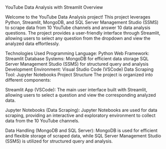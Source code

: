 YouTube Data Analysis with Streamlit
Overview

Welcome to the YouTube Data Analysis project! This project leverages Python, Streamlit, MongoDB, and SQL Server Management Studio (SSMS) to scrape data from 10 YouTube channels and answer 10 data analysis questions. The project provides a user-friendly interface through Streamlit, allowing users to select any question from the dropdown and view the analyzed data effortlessly.

Technologies Used
Programming Language: Python
Web Framework: Streamlit
Database Systems:
MongoDB for efficient data storage
SQL Server Management Studio (SSMS) for structured query and analysis
Development Environment: Visual Studio Code (VSCode)
Data Scraping Tool: Jupyter Notebooks
Project Structure
The project is organized into different components:

Streamlit App (VSCode): The main user interface built with Streamlit, allowing users to select a question and view the corresponding analyzed data.

Jupyter Notebooks (Data Scraping): Jupyter Notebooks are used for data scraping, providing an interactive and exploratory environment to collect data from the 10 YouTube channels.

Data Handling (MongoDB and SQL Server): MongoDB is used for efficient and flexible storage of scraped data, while SQL Server Management Studio (SSMS) is utilized for structured query and analysis.
